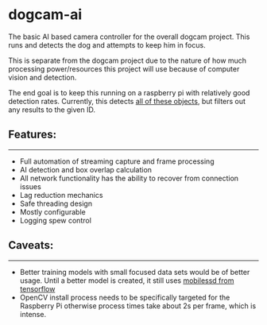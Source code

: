 # dogcam-ai
The basic AI based camera controller for the overall dogcam project. This runs and detects the dog and attempts to keep him in focus.

This is separate from the dogcam project due to the nature of how much processing power/resources this project will use because of computer vision and detection.

The end goal is to keep this running on a raspberry pi with relatively good detection rates. Currently, this detects [all of these objects](https://github.com/tensorflow/models/blob/master/research/object_detection/data/mscoco_label_map.pbtxt), but filters out any results to the given ID.

## Features:
---------------
* Full automation of streaming capture and frame processing
* AI detection and box overlap calculation
* All network functionality has the ability to recover from connection issues
* Lag reduction mechanics
* Safe threading design
* Mostly configurable
* Logging spew control

## Caveats:
---------------
* Better training models with small focused data sets would be of better usage. Until a better model is created, it still uses [mobilessd from tensorflow](https://github.com/opencv/opencv/wiki/TensorFlow-Object-Detection-API)
* OpenCV install process needs to be specifically targeted for the Raspberry Pi otherwise process times take about 2s per frame, which is intense.
